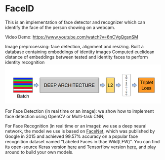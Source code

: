# FaceID
This is an implementation of face detector and recognizer which can identify the face of the person showing on a webcam.

Video Demo: https://www.youtube.com/watch?v=6nCVgQgsnSM


Image preprocessing: face detection, alignment and resizing.
Built a database containing embeddings of identity images
Computed euclidean distance of embeddings between tested and identity faces to perform identity recognition 
![image](https://github.com/MengSunS/FaceID/raw/master/pictures/model.png)

For Face Detection (in real time or an image): we show how to implement face detection using OpenCV or Multi-task CNN; 

For Face Recognition (in real time or an image): we use a deep neural network, the model we use is based on [FaceNet](https://arxiv.org/pdf/1503.03832.pdf), which was published by Google in 2015 and achieved 99.57% accuracy on a popular face recognition dataset named “Labeled Faces in thae Wild(LFW)". You can find its open-source Keras version [here](https://github.com/iwantooxxoox/Keras-OpenFace) and Tensorflow version [here](https://github.com/davidsandberg/facenet), and play around to build your own models.













